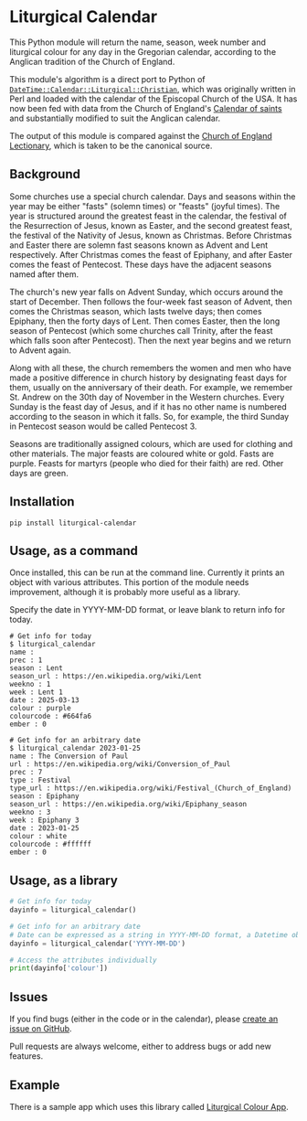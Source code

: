 # Liturgical Calendar

This Python module will return the name, season, week number and liturgical
colour for any day in the Gregorian calendar, according to the Anglican
tradition of the Church of England.

This module's algorithm is a direct port to Python of
[`DateTime::Calendar::Liturgical::Christian`](https://github.com/gitpan/DateTime-Calendar-Liturgical-Christian),
which was originally written in Perl and loaded with the calendar of the Episcopal
Church of the USA. It has now been fed with data from the Church of England's
[Calendar of saints](https://en.wikipedia.org/wiki/Calendar_of_saints_(Church_of_England))
and substantially modified to suit the Anglican calendar.

The output of this module is compared against the
[Church of England Lectionary](https://www.chpublishing.co.uk/features/lectionary),
which is taken to be the canonical source.

## Background

Some churches use a special church calendar. Days and seasons within the year
may be either "fasts" (solemn times) or "feasts" (joyful times). The year is
structured around the greatest feast in the calendar, the festival of the
Resurrection of Jesus, known as Easter, and the second greatest feast, the
festival of the Nativity of Jesus, known as Christmas. Before Christmas and
Easter there are solemn fast seasons known as Advent and Lent respectively.
After Christmas comes the feast of Epiphany, and after Easter comes the feast
of Pentecost. These days have the adjacent seasons named after them.

The church's new year falls on Advent Sunday, which occurs around the start of
December. Then follows the four-week fast season of Advent, then comes the
Christmas season, which lasts twelve days; then comes Epiphany, then the
forty days of Lent. Then comes Easter, then the long season of Pentecost
(which some churches call Trinity, after the feast which falls soon after
Pentecost). Then the next year begins and we return to Advent again.

Along with all these, the church remembers the women and men who have made
a positive difference in church history by designating feast days for them,
usually on the anniversary of their death. For example, we remember St. Andrew
on the 30th day of November in the Western churches. Every Sunday is the feast
day of Jesus, and if it has no other name is numbered according to the
season in which it falls. So, for example, the third Sunday in Pentecost
season would be called Pentecost 3.

Seasons are traditionally assigned colours, which are used for clothing and
other materials. The major feasts are coloured white or gold. Fasts are
purple. Feasts for martyrs (people who died for their faith) are red.
Other days are green.

## Installation

```console
pip install liturgical-calendar
```

## Usage, as a command

Once installed, this can be run at the command line. Currently it prints
an object with various attributes. This portion of the module needs
improvement, although it is probably more useful as a library.

Specify the date in YYYY-MM-DD format, or leave blank to return info
for today.

```console
# Get info for today
$ liturgical_calendar
name : 
prec : 1
season : Lent
season_url : https://en.wikipedia.org/wiki/Lent
weekno : 1
week : Lent 1
date : 2025-03-13
colour : purple
colourcode : #664fa6
ember : 0

# Get info for an arbitrary date
$ liturgical_calendar 2023-01-25
name : The Conversion of Paul
url : https://en.wikipedia.org/wiki/Conversion_of_Paul
prec : 7
type : Festival
type_url : https://en.wikipedia.org/wiki/Festival_(Church_of_England)
season : Epiphany
season_url : https://en.wikipedia.org/wiki/Epiphany_season
weekno : 3
week : Epiphany 3
date : 2023-01-25
colour : white
colourcode : #ffffff
ember : 0
```

## Usage, as a library

```py
# Get info for today
dayinfo = liturgical_calendar()

# Get info for an arbitrary date
# Date can be expressed as a string in YYYY-MM-DD format, a Datetime object, or a Date object
dayinfo = liturgical_calendar('YYYY-MM-DD')

# Access the attributes individually
print(dayinfo['colour'])
```

## Issues

If you find bugs (either in the code or in the calendar), please
[create an issue on GitHub](https://github.com/liturgical-app/liturgical-calendar/issues).

Pull requests are always welcome, either to address bugs or add new features.

## Example

There is a sample app which uses this library called
[Liturgical Colour App](https://github.com/liturgical-app/liturgical-app).
